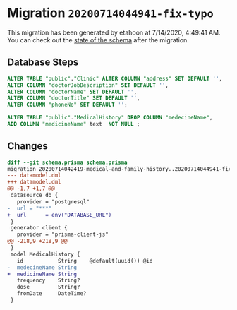 # Migration `20200714044941-fix-typo`

This migration has been generated by etahoon at 7/14/2020, 4:49:41 AM.
You can check out the [state of the schema](./schema.prisma) after the migration.

## Database Steps

```sql
ALTER TABLE "public"."Clinic" ALTER COLUMN "address" SET DEFAULT '',
ALTER COLUMN "doctorJobDescription" SET DEFAULT '',
ALTER COLUMN "doctorName" SET DEFAULT '',
ALTER COLUMN "doctorTitle" SET DEFAULT '',
ALTER COLUMN "phoneNo" SET DEFAULT '';

ALTER TABLE "public"."MedicalHistory" DROP COLUMN "medecineName",
ADD COLUMN "medicineName" text  NOT NULL ;
```

## Changes

```diff
diff --git schema.prisma schema.prisma
migration 20200714042419-medical-and-family-history..20200714044941-fix-typo
--- datamodel.dml
+++ datamodel.dml
@@ -1,7 +1,7 @@
 datasource db {
   provider = "postgresql"
-  url = "***"
+  url      = env("DATABASE_URL")
 }
 generator client {
   provider = "prisma-client-js"
@@ -218,9 +218,9 @@
 }
 model MedicalHistory {
   id           String    @default(uuid()) @id
-  medecineName String
+  medicineName String
   frequency    String?
   dose         String?
   fromDate     DateTime?
 }
```



